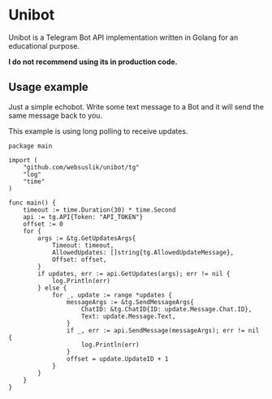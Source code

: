 # Unibot

Unibot is a Telegram Bot API implementation written in Golang for an educational purpose.

**I do not recommend using its in production code.**

## Usage example

Just a simple echobot. Write some text message to a Bot and it will send the same message back to you. 

This example is using long polling to receive updates.
```
package main

import (
	"github.com/websuslik/unibot/tg"
	"log"
	"time"
)

func main() {
	timeout := time.Duration(30) * time.Second
	api := tg.API{Token: "API_TOKEN"}
	offset := 0
	for {
		args := &tg.GetUpdatesArgs{
			Timeout: timeout,
			AllowedUpdates: []string{tg.AllowedUpdateMessage},
			Offset: offset,
		}
		if updates, err := api.GetUpdates(args); err != nil {
			log.Println(err)
		} else {
			for _, update := range *updates {
				messageArgs := &tg.SendMessageArgs{
					ChatID: &tg.ChatID{ID: update.Message.Chat.ID},
					Text: update.Message.Text,
				}
				if _, err := api.SendMessage(messageArgs); err != nil {
					log.Println(err)
				}
				offset = update.UpdateID + 1
			}
		}
	}
}

```
